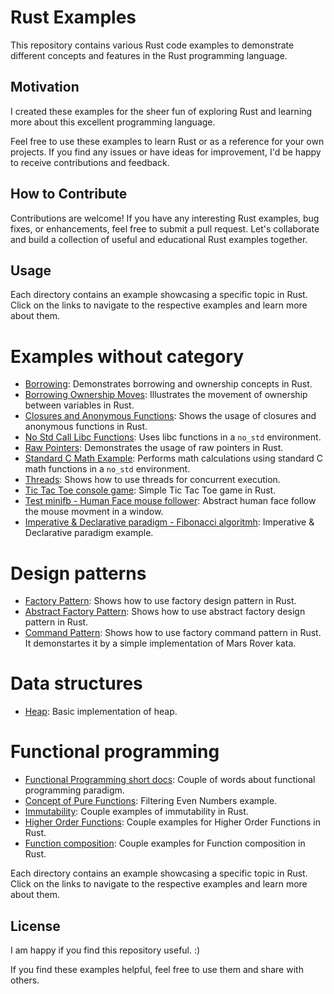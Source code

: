 # Rust Examples

This repository contains various Rust code examples to demonstrate different concepts and features in the Rust programming language.

## Motivation

I created these examples for the sheer fun of exploring Rust and learning more about this excellent programming language.

Feel free to use these examples to learn Rust or as a reference for your own projects. If you find any issues or have ideas for improvement, I'd be happy to receive contributions and feedback.

## How to Contribute

Contributions are welcome! If you have any interesting Rust examples, bug fixes, or enhancements, feel free to submit a pull request. Let's collaborate and build a collection of useful and educational Rust examples together.

## Usage

Each directory contains an example showcasing a specific topic in Rust. Click on the links to navigate to the respective examples and learn more about them.


# Examples without category

- [Borrowing](./borrowing): Demonstrates borrowing and ownership concepts in Rust.
- [Borrowing Ownership Moves](./borrowing_ownership_moves): Illustrates the movement of ownership between variables in Rust.
- [Closures and Anonymous Functions](./closures_anonymous_functions): Shows the usage of closures and anonymous functions in Rust.
- [No Std Call Libc Functions](./no_std_call_libc_functions): Uses libc functions in a `no_std` environment.
- [Raw Pointers](./raw_pointers): Demonstrates the usage of raw pointers in Rust.
- [Standard C Math Example](./standard_c_math_example): Performs math calculations using standard C math functions in a `no_std` environment.
- [Threads](./threads): Shows how to use threads for concurrent execution.
- [Tic Tac Toe console game](./tic-tac-toe): Simple Tic Tac Toe game in Rust.
- [Test minifb - Human Face mouse follower](./test-minifb): Abstract human face follow the mouse movment in a window.
- [Imperative & Declarative paradigm - Fibonacci algoritmh](./fibonacci): Imperative & Declarative paradigm example.

# Design patterns
- [Factory Pattern](./design-patterns/factory-pattern/): Shows how to use factory design pattern in Rust.
- [Abstract Factory Pattern](./design-patterns/abstract-factory-pattern/): Shows how to use abstract factory design pattern in Rust.
- [Command Pattern](./design-patterns/command-pattern/): Shows how to use factory command pattern in Rust. It demonstartes it by a simple implementation of Mars Rover kata.


# Data structures
- [Heap](./data-structures/heap): Basic implementation of heap.

# Functional programming
- [Functional Programming short docs](./functional_programming): Couple of words about functional programming paradigm.
- [Concept of Pure Functions](./functional_programming/pure-function-basic): Filtering Even Numbers example.
- [Immutability](./functional_programming/immutability//): Couple examples of immutability in Rust.
- [Higher Order Functions](./functional_programming/higher-oreder-functions/): Couple examples for Higher Order Functions in Rust.
- [Function composition](./functional_programming/function-composition/): Couple examples for Function composition in Rust.

Each directory contains an example showcasing a specific topic in Rust. Click on the links to navigate to the respective examples and learn more about them.


## License

I am happy if you find this repository useful. :)

If you find these examples helpful, feel free to use them and share with others.

